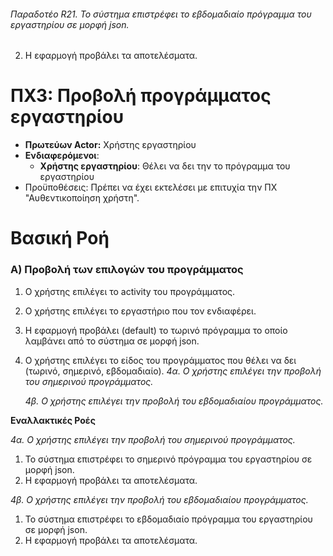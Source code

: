 ###### Παραδοτέο R21. Το σύστημα επιστρέφει το εβδομαδιαίο πρόγραμμα του εργαστηρίου σε μορφή json.
2. Η εφαρμογή προβάλει τα αποτελέσματα.

# ΠΧ3: Προβολή προγράμματος εργαστηρίου

* **Πρωτεύων Actor:** Χρήστης εργαστηρίου
* **Ενδιαφερόμενοι**:
    * **Χρήστης εργαστηρίου**: Θέλει να δει την το πρόγραμμα του εργαστηρίου
* Προϋποθέσεις: Πρέπει να έχει εκτελέσει με επιτυχία την ΠΧ "Αυθεντικοποίηση χρήστη".

# Βασική Ροή

### Α) Προβολή των επιλογών του προγράμματος

1. Ο χρήστης επιλέγει το activity του προγράμματος.
2. Ο χρήστης επιλέγει το εργαστήριο που τον ενδιαφέρει.
3. Η εφαρμογή προβάλει (default) το τωρινό πρόγραμμα το οποίο λαμβάνει από το σύστημα σε μορφή json.
4. Ο χρήστης επιλέγει το είδος του προγράμματος που θέλει να δει (τωρινό, σημερινό, εβδομαδιαίο).
    *4α. Ο χρήστης επιλέγει την προβολή του σημερινού προγράμματος.*

    *4β. Ο χρήστης επιλέγει την προβολή του εβδομαδιαίου προγράμματος.*

**Εναλλακτικές Ροές**

*4α. Ο χρήστης επιλέγει την προβολή του σημερινού προγράμματος.*

1. Το σύστημα επιστρέφει το σημερινό πρόγραμμα του εργαστηρίου σε μορφή json.
2. Η εφαρμογή προβάλει τα αποτελέσματα.

*4β. Ο χρήστης επιλέγει την προβολή του εβδομαδιαίου προγράμματος.*

1. Το σύστημα επιστρέφει το εβδομαδιαίο πρόγραμμα του εργαστηρίου σε μορφή json.
2. Η εφαρμογή προβάλει τα αποτελέσματα.
